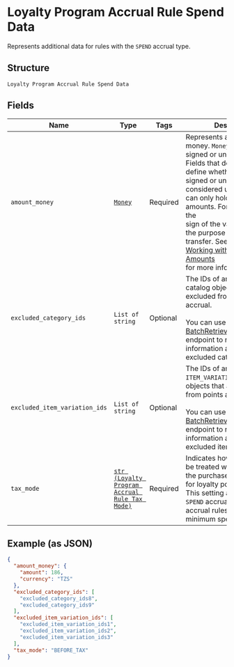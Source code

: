 
# Loyalty Program Accrual Rule Spend Data

Represents additional data for rules with the `SPEND` accrual type.

## Structure

`Loyalty Program Accrual Rule Spend Data`

## Fields

| Name | Type | Tags | Description |
|  --- | --- | --- | --- |
| `amount_money` | [`Money`](../../doc/models/money.md) | Required | Represents an amount of money. `Money` fields can be signed or unsigned.<br>Fields that do not explicitly define whether they are signed or unsigned are<br>considered unsigned and can only hold positive amounts. For signed fields, the<br>sign of the value indicates the purpose of the money transfer. See<br>[Working with Monetary Amounts](https://developer.squareup.com/docs/build-basics/working-with-monetary-amounts)<br>for more information. |
| `excluded_category_ids` | `List of string` | Optional | The IDs of any `CATEGORY` catalog objects that are excluded from points accrual.<br><br>You can use the [BatchRetrieveCatalogObjects](api-endpoint:Catalog-BatchRetrieveCatalogObjects)<br>endpoint to retrieve information about the excluded categories. |
| `excluded_item_variation_ids` | `List of string` | Optional | The IDs of any `ITEM_VARIATION` catalog objects that are excluded from points accrual.<br><br>You can use the [BatchRetrieveCatalogObjects](api-endpoint:Catalog-BatchRetrieveCatalogObjects)<br>endpoint to retrieve information about the excluded item variations. |
| `tax_mode` | [`str (Loyalty Program Accrual Rule Tax Mode)`](../../doc/models/loyalty-program-accrual-rule-tax-mode.md) | Required | Indicates how taxes should be treated when calculating the purchase amount used for loyalty points accrual.<br>This setting applies only to `SPEND` accrual rules or `VISIT` accrual rules that have a minimum spend requirement. |

## Example (as JSON)

```json
{
  "amount_money": {
    "amount": 186,
    "currency": "TZS"
  },
  "excluded_category_ids": [
    "excluded_category_ids8",
    "excluded_category_ids9"
  ],
  "excluded_item_variation_ids": [
    "excluded_item_variation_ids1",
    "excluded_item_variation_ids2",
    "excluded_item_variation_ids3"
  ],
  "tax_mode": "BEFORE_TAX"
}
```

